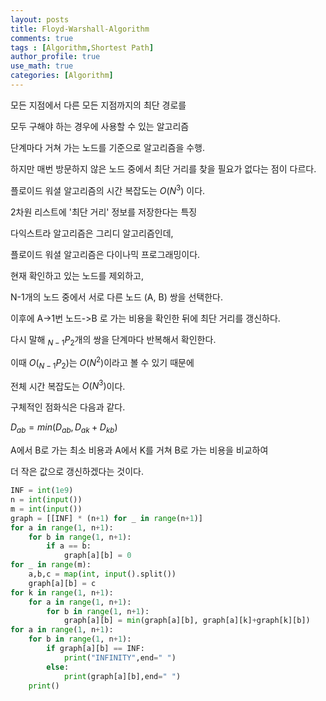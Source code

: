 ```yaml
---
layout: posts
title: Floyd-Warshall-Algorithm
comments: true
tags : [Algorithm,Shortest Path]
author_profile: true
use_math: true
categories: [Algorithm]
---
```


모든 지점에서 다른 모든 지점까지의 최단 경로를 

모두 구해야 하는 경우에 사용할 수 있는 알고리즘

단계마다 거쳐 가는 노드를 기준으로 알고리즘을 수행. 

하지만 매번 방문하지 않은 노드 중에서 최단 거리를 찾을 필요가 없다는 점이 다르다.

플로이드 워셜 알고리즘의 시간 복잡도는 $O(N^3)$ 이다.

2차원 리스트에 '최단 거리' 정보를 저장한다는 특징

다익스트라 알고리즘은 그리디 알고리즘인데, 

플로이드 워셜 알고리즘은 다이나믹 프로그래밍이다.

현재 확인하고 있는 노드를 제외하고, 

N-1개의 노드 중에서 서로 다른 노드 (A, B) 쌍을 선택한다.

이후에 A->1번 노드->B 로 가는 비용을 확인한 뒤에 최단 거리를 갱신하다. 

다시 말해 $_{N-1}P_2$개의 쌍을 단계마다 반복해서 확인한다.

이때 $O(_{N-1}P_2)$는 $O(N^2)$이라고 볼 수 있기 때문에

전체 시간 복잡도는 $O(N^3)$이다. 

구체적인 점화식은 다음과 같다.

$D_{ab}=min(D_{ab}, D_{ak}+D_{kb})$

A에서 B로 가는 최소 비용과 A에서 K를 거쳐 B로 가는 비용을 비교하여

더 작은 값으로 갱신하겠다는 것이다. 

```python
INF = int(1e9)
n = int(input())
m = int(input())
graph = [[INF] * (n+1) for _ in range(n+1)]
for a in range(1, n+1):
	for b in range(1, n+1):
		if a == b:
			graph[a][b] = 0
for _ in range(m):
	a,b,c = map(int, input().split())
	graph[a][b] = c
for k in range(1, n+1):
	for a in range(1, n+1):
		for b in range(1, n+1):
			graph[a][b] = min(graph[a][b], graph[a][k]+graph[k][b])
for a in range(1, n+1):
	for b in range(1, n+1):
		if graph[a][b] == INF:
			print("INFINITY",end=" ")
		else:
			print(graph[a][b],end=" ")
	print()			
```
